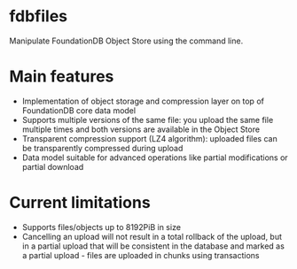 # fdbfiles
Manipulate FoundationDB Object Store using the command line.

# Main features
- Implementation of object storage and compression layer on top of FoundationDB core data model
- Supports multiple versions of the same file: you upload the same file multiple times and both versions are available in the Object Store
- Transparent compression support (LZ4 algorithm): uploaded files can be transparently compressed during upload
- Data model suitable for advanced operations like partial modifications or partial download

# Current limitations
- Supports files/objects up to 8192PiB in size
- Cancelling an upload will not result in a total rollback of the upload, but in a partial upload that will be consistent in the database and marked as a partial upload - files are uploaded in chunks using transactions
